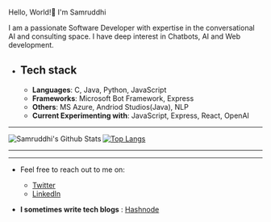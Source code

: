 
### <p align="center">
  Hello, World!👋 I'm Samruddhi 
</p>
  
I am a passionate Software Developer with expertise in the conversational AI and consulting space. I have deep interest in Chatbots, AI and Web development.


- ## Tech stack

  - **Languages**: C, Java, Python, JavaScript
  - **Frameworks**: Microsoft Bot Framework, Express
  - **Others**: MS Azure, Andriod Studios(Java), NLP
  - **Current Experimenting with**: JavaScript, Express, React, OpenAI

---


<img align="left" alt="Samruddhi's Github Stats" src="https://github-readme-stats.vercel.app/api?username=samrudhi0909&show_icons=true&hide_border=true" />

[![Top Langs](https://github-readme-stats.vercel.app/api/top-langs/?username=samrudhi0909&layout=compact)](https://github.com/samrudhi0909/github-readme-stats)


---

---



- Feel free to reach out to me on:

  - [Twitter](https://twitter.com/Samruddhi0909)
  - [LinkedIn](https://www.linkedin.com/in/samruddhi-sangale-21680a1b1/)
    
- **I sometimes write tech blogs** : [Hashnode](https://samrudhi0909.hashnode.dev)
